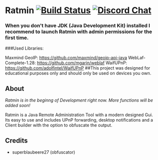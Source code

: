 # Ratmin [![Build Status](https://travis-ci.org/Slimig/Ratmin.svg?branch=master)](https://travis-ci.org/Slimig/Ratmin) [![Discord Chat](https://img.shields.io/discord/506400030022696960.svg?style=plastic)](https://discord.gg/invite/amgQZnA)

### When you don't have JDK (Java Development Kit) installed I recommend to launch Ratmin with admin permissions for the first time. 

###Used Libraries:

Maxmind GeoIP: https://github.com/maxmind/geoip-api-java
WebLaf-Complete-1.28: https://github.com/mgarin/weblaf
WaifUPnP: https://github.com/adolfintel/WaifUPnP
##This project was designed for educational purposes only and should only be used on devices you own.

## About
*Ratmin is in the beginng of Development right now. More functions will be added soon!*

Ratmin is a Java Remote Administration Tool with a modern designed Gui. Its easy to use and includes UPnP forwarding, desktop notifications and a Client builder with the option to obfuscate the output.
 

## Credits
- superblaubeere27 (obfuscator)
